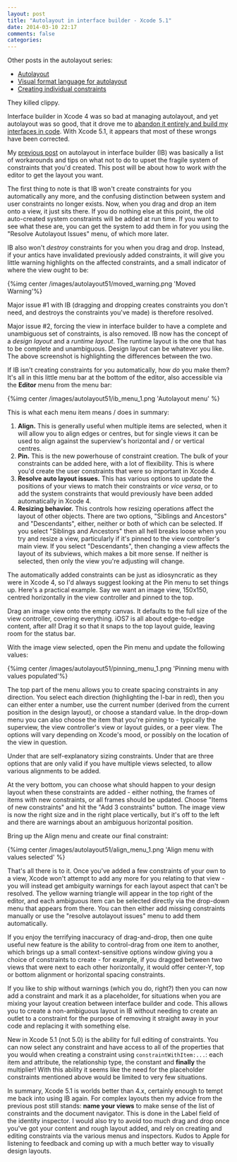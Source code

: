 ```yaml
---
layout: post
title: "Autolayout in interface builder - Xcode 5.1"
date: 2014-03-10 22:17
comments: false
categories: 
---
```


Other posts in the autolayout series:

- [Autolayout](/blog/2013/01/13/autolayout/)
- [Visual format language for autolayout](/blog/2013/01/31/visual-format-language-for-autolayout/)
- [Creating individual constraints](/blog/2013/02/20/creating-individual-layout-constraints/)

They killed clippy.

Interface builder in Xcode 4 was so bad at managing autolayout, and yet autolayout was so good, that it drove me to [abandon it entirely and build my interfaces in code](https://github.com/jrturton/UIView-Autolayout). With Xcode 5.1, it appears that most of these wrongs have been corrected. 

My [previous post](http://commandshift.co.uk/blog/2013/01/18/autolayout-in-interface-builder/) on autolayout in interface builder (IB) was basically a list of workarounds and tips on what not to do to upset the fragile system of constraints that  you'd created. This post will be about how to work *with* the editor to get the layout you want. 

<!--more-->

The first thing to note is that IB won't create constraints for you automatically any more, and the confusing distinction between system and user constraints no longer exists. Now, when you drag and drop an item onto a view, it just sits there. If you do nothing else at this point, the old auto-created system constraints will be added at run time. If you want to see what these are, you can get the system to add them in for you using the "Resolve Autolayout Issues" menu, of which more later. 

IB also won't _destroy_ constraints for you when you drag and drop. Instead, if your antics have invalidated previously added constraints, it will give you little warning highlights on the affected constraints, and a small indicator of where the view ought to be: 

{%img center /images/autolayout51/moved_warning.png 'Moved Warning'%}

Major issue #1 with IB (dragging and dropping creates constraints you don't need, and destroys the constraints you've made) is therefore resolved. 

Major issue #2, forcing the view in interface builder to have a complete and unambiguous set of constraints, is also removed. IB now has the concept of a *design layout* and a *runtime layout*. The runtime layout is the one that has to be complete and unambiguous. Design layout can be whatever you like. The above screenshot is highlighting the differences between the two. 

If IB isn't creating constraints for you automatically, how *do* you make them? It's all in this little menu bar at the bottom of the editor, also accessible via the **Editor** menu from the menu bar:

{%img center /images/autolayout51/ib_menu_1.png 'Autolayout menu' %}

This is what each menu item means / does in summary:

1. **Align.** This is generally useful when multiple items are selected, when it will allow you to align edges or centres, but for single views it can be used to align against the superview's horizontal and / or vertical centres. 
2. **Pin.** This is the new powerhouse of constraint creation. The bulk of your constraints can be added here, with a lot of flexibility. This is where you'd create the user constraints that were so important in Xcode 4.
3. **Resolve auto layout issues.** This has various options to update the positions of your views to match their constraints or *vice versa*, or to add the system constraints that would previously have been added automatically in Xcode 4.
4. **Resizing behavior.** This controls how resizing operations affect the layout of other objects. There are two options,  "Siblings and Ancestors" and "Descendants", either, neither or both of which can be selected. If you select "Siblings and Ancestors" then all hell breaks loose when you try and resize a view, particularly if it's pinned to the view controller's main view. If you select "Descendants", then changing a view affects the layout of its subviews, which makes a bit more sense. If neither is selected, then only the view you're adjusting will change.

The automatically added constraints can be just as idiosyncratic as they were in Xcode 4, so I'd always suggest looking at the Pin menu to set things up. Here's a practical example. Say we want an image view, 150x150, centred horizontally in the view controller and pinned to the top. 

Drag an image view onto the empty canvas. It defaults to the full size of the view controller, covering everything. iOS7 is all about edge-to-edge content, after all! Drag it so that it snaps to the top layout guide, leaving room for the status bar.

With the image view selected, open the Pin menu and update the following values: 

{%img center /images/autolayout51/pinning_menu_1.png 'Pinning menu with values populated'%}

The top part of the menu allows you to create spacing constraints in any direction. You select each direction (highlighting the I-bar in red), then you can either enter a number, use the current number (derived from the current position in the design layout), or choose a standard value. In the drop-down menu you can also choose the item that you're pinning to - typically the superview, the view controller's view or layout guides, or a peer view. The options will vary depending on Xcode's mood, or possibly on the location of the view in question.

Under that are self-explanatory sizing constraints. Under that are three options that are only valid if you have multiple views selected, to allow various alignments to be added. 

At the very bottom, you can choose what should happen to your design layout when these constraints are added - either nothing, the frames of items with new constraints, or all frames should be updated. Choose "Items of new constraints" and hit the "Add 3 constraints" button. The image view is now the right size and in the right place vertically, but it's off to the left and there are warnings about an ambiguous horizontal position.

Bring up the Align menu and create our final constraint:
    
{%img center /images/autolayout51/align_menu_1.png 'Align menu with values selected' %}
    
That's all there is to it. Once you've added a few constraints of your own to a view, Xcode won't attempt to add any more for you relating to that view - you will instead get ambiguity warnings for each layout aspect that can't be resolved. The yellow warning triangle will appear in the top right of the editor, and each ambiguous item can be selected directly via the drop-down menu that appears from there. You can then either add missing constraints manually or use the "resolve autolayout issues" menu to add them automatically. 

If you enjoy the terrifying inaccuracy of drag-and-drop, then one quite useful new feature is the ability to control-drag from one item to another, which brings up a small context-sensitive options window giving you a choice of constraints to create - for example, if you dragged between two views that were next to each other horizontally, it would offer center-Y, top or bottom alignment or horizontal spacing constraints. 

If you like to ship without warnings (which you do, right?) then you can now add a constraint and mark it as a placeholder, for situations when you are mixing your layout creation between interface builder and code. This allows you to create a non-ambiguous layout in IB without needing to create an outlet to a constraint for the purpose of removing it straight away in your code and replacing it with something else. 

New in Xcode 5.1 (not 5.0) is the ability for full editing of constraints. You can now select any constraint and have access to all of the properties that you would when creating a constraint using `constraintWithItem:...`: each item and attribute, the relationship type, the constant and **finally** the multiplier! With this ability it seems like the need for the placeholder constraints mentioned above would be limited to very few situations. 

In summary, Xcode 5.1 is worlds better than 4.x, certainly enough to tempt me back into using IB again. For complex layouts then my advice from the previous post still stands: **name your views** to make sense of the list of constraints and the document navigator. This is done in the Label field of the identity inspector. I would also try to avoid too much drag and drop once you've got your content and rough layout added, and rely on creating and editing constraints via the various menus and inspectors. Kudos to Apple for listening to feedback and coming up with a much better way to visually design layouts. 

